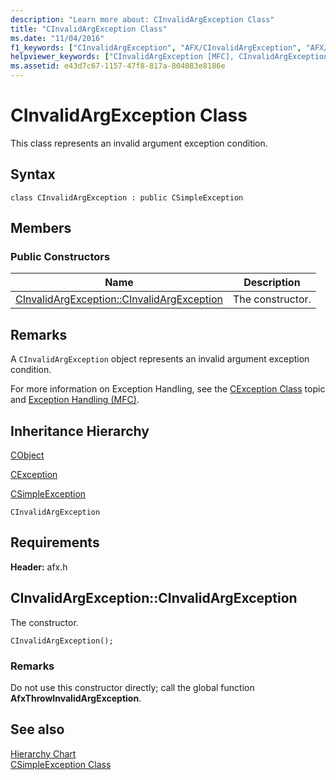 ```yaml
---
description: "Learn more about: CInvalidArgException Class"
title: "CInvalidArgException Class"
ms.date: "11/04/2016"
f1_keywords: ["CInvalidArgException", "AFX/CInvalidArgException", "AFX/CInvalidArgException::CInvalidArgException"]
helpviewer_keywords: ["CInvalidArgException [MFC], CInvalidArgException"]
ms.assetid: e43d7c67-1157-47f8-817a-804083e8186e
---
```

# CInvalidArgException Class

This class represents an invalid argument exception condition.

## Syntax

```
class CInvalidArgException : public CSimpleException
```

## Members

### Public Constructors

|Name|Description|
|----------|-----------------|
|[CInvalidArgException::CInvalidArgException](#cinvalidargexception)|The constructor.|

## Remarks

A `CInvalidArgException` object represents an invalid argument exception condition.

For more information on Exception Handling, see the [CException Class](../../mfc/reference/cexception-class.md) topic and [Exception Handling (MFC)](../../mfc/exception-handling-in-mfc.md).

## Inheritance Hierarchy

[CObject](../../mfc/reference/cobject-class.md)

[CException](../../mfc/reference/cexception-class.md)

[CSimpleException](../../mfc/reference/csimpleexception-class.md)

`CInvalidArgException`

## Requirements

**Header:** afx.h

## <a name="cinvalidargexception"></a> CInvalidArgException::CInvalidArgException

The constructor.

```
CInvalidArgException();
```

### Remarks

Do not use this constructor directly; call the global function **AfxThrowInvalidArgException**.

## See also

[Hierarchy Chart](../../mfc/hierarchy-chart.md)<br/>
[CSimpleException Class](../../mfc/reference/csimpleexception-class.md)
